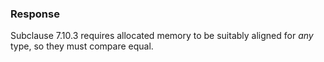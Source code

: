### Response

Subclause 7.10.3 requires allocated memory to be suitably aligned for *any*
type, so they must compare equal.

